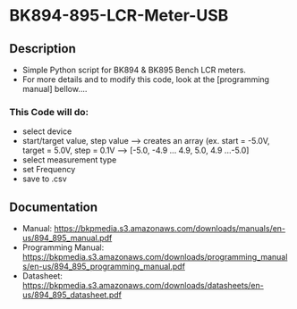 # BK894-895-LCR-Meter-USB

## Description

* Simple Python script for BK894 &amp; BK895 Bench LCR meters.
* For more details and to modify this code, look at the [programming manual] bellow....

### This Code will do: 
- select device
- start/target value, step value --> creates an array
  (ex. start = -5.0V, target = 5.0V, step = 0.1V
--> [-5.0, -4.9 ... 4.9, 5.0, 4.9 ...-5.0]
- select measurement type
- set Frequency
- save to .csv

## Documentation
* Manual: https://bkpmedia.s3.amazonaws.com/downloads/manuals/en-us/894_895_manual.pdf
* Programming Manual: https://bkpmedia.s3.amazonaws.com/downloads/programming_manuals/en-us/894_895_programming_manual.pdf
* Datasheet: https://bkpmedia.s3.amazonaws.com/downloads/datasheets/en-us/894_895_datasheet.pdf
